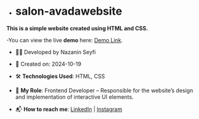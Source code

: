 - # salon-avadawebsite

**This is a simple website created using HTML and CSS.**

-You can view the live **demo** here: [Demo Link](https://nazanin-dev.github.io/salon-avadawebsite/).

- 👩‍💻 Developed by Nazanin Seyfi

- 📅 Created on: 2024-10-19

- 🛠 **Technologies Used**: HTML, CSS

- 🌟 **My Role**: Frontend Developer – Responsible for the website’s design and implementation of interactive UI elements.

- 📬 **How to reach me**: [LinkedIn](https://www.linkedin.com/in/nazanin-seyfi-4a1742331/) | [Instagram](https://www.instagram.com/naznin_dev/)



